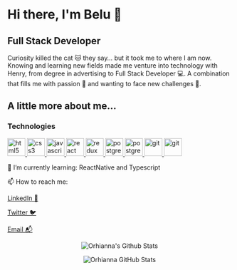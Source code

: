 # Hi there, I'm Belu 👋
## Full Stack Developer 

Curiosity killed the cat 🐱 they say… but it took me to where I am now. Knowing and learning new fields made me venture into technology with Henry, from degree in advertising to Full Stack Developer 💻. A combination that fills me with passion 💙 and wanting to face new challenges 💪.

## A little more about me... 

### Technologies
<p width='40%' height="100%"align="left"> 
   <a href="https://www.w3.org/html/" target="_blank"> <img src="https://icongr.am/devicon/html5-original-wordmark.svg?size=40&color=currentColor" alt="html5"             width="40" height="40"/> </a>   
   <a href="https://www.w3schools.com/css/" target="_blank"> <img src="https://icongr.am/devicon/css3-original-wordmark.svg?size=40&color=currentColor" alt="css3"         width="40" height="40"/> </a>
   <a href="https://developer.mozilla.org/en-US/docs/Web/JavaScript" target="_blank">
      <img src="https://icongr.am/devicon/javascript-original.svg?size=40&color=currentColor" alt="javascript" width="40" height="40"/> </a>
   <a href="https://reactjs.org/" target="_blank"> <img src="https://icongr.am/devicon/react-original.svg?size=40&color=currentColor" alt="react" width="40" height="40"/> </a>
    <a href="https://es.redux.js.org/" target="_blank"> <img src="https://cdn.icon-icons.com/icons2/2415/PNG/512/redux_original_logo_icon_146365.png" alt="redux" width="40" height="40"/> </a>
   <a href="https://www.postgresql.org" target="_blank"> <img src="https://icongr.am/devicon/postgresql-original-wordmark.svg?size=40&color=2ec539"             alt="postgresql" width="40" height="40"/> </a>
   <a href="https://sequelize.org" target="_blank"> <img src="https://icongr.am/devicon/sequelize-original.svg?size=40&color=2ec539" alt="postgresql" width="40"               height="40"/> </a>  
   <a href="https://git-scm.com/" target="_blank"> <img src="https://www.vectorlogo.zone/logos/git-scm/git-scm-icon.svg" alt="git" width="40" height="40"/> </a>
   <a href="https://git-scm.com/" target="_blank"> <img src="https://www.vectorlogo.zone/logos/nodejs/nodejs-icon.svg" alt="git" width="40" height="40"/> </a>
</p>
 
 
🌱 I’m currently learning: ReactNative and Typescript

📫 How to reach me:

[LinkedIn 💼](https://www.linkedin.com/in/mbelen-alaye/)

[Twitter 🐦](https://twitter.com/mbelenalaye)

[Email 📬](mailto:mbelen.alaye@gmail.com)


<div align="center">

<img align="center" src="https://github-readme-stats.vercel.app/api?username=Orhianna&include_all_commits=true&count_private=true&show_icons=true&line_height=20&title_color=7A7ADB&icon_color=2234AE&text_color=D3D3D3&bg_color=0,000000,130F40" alt="Orhianna's Github Stats">
 <p align="center">
    <img align="center" alt="Orhianna GitHub Stats" src="https://github-readme-stats.vercel.app/api/top-langs/?username=Orhianna&layout=compact" />
</p>
  
<!--
**Orhianna/Orhianna** is a ✨ _special_ ✨ repository because its `README.md` (this file) appears on your GitHub profile.

Here are some ideas to get you started:

- 🔭 I’m currently working on ...
- 🌱 I’m currently learning ...
- 👯 I’m looking to collaborate on ...
- 🤔 I’m looking for help with ...
- 💬 Ask me about ...
- 📫 How to reach me: ...
- 😄 Pronouns: ...
- ⚡ Fun fact: ...
-->
